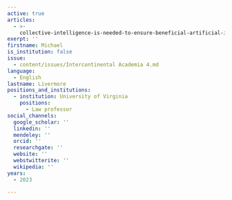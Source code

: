 ```yaml
---
active: true
articles:
  - >-
    collective-intelligence-is-needed-to-ensure-beneficial-artificial-intelligence
exerpt: ''
firstname: Michael
is_institution: false
issue:
  - content/issues/Intercontinental Academia 4.md
language:
  - English
lastname: Livermore
positions_and_institutions:
  - institution: University of Virginia
    positions:
      - Law professor
social_channels:
  google_scholar: ''
  linkedin: ''
  mendeley: ''
  orcid: ''
  researchgate: ''
  website: ''
  webstwitterite: ''
  wikipedia: ''
years:
  - 2023

---
```

